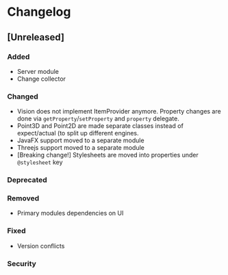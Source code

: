 # Changelog

## [Unreleased]
### Added
- Server module
- Change collector

### Changed
- Vision does not implement ItemProvider anymore. Property changes are done via `getProperty`/`setProperty` and `property` delegate.
- Point3D and Point2D are made separate classes instead of expect/actual (to split up different engines.
- JavaFX support moved to a separate module
- Threejs support moved to a separate module
- \[Breaking change!\] Stylesheets are moved into properties under `@stylesheet` key

### Deprecated

### Removed
- Primary modules dependencies on UI

### Fixed
- Version conflicts

### Security
